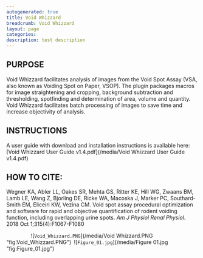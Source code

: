 ```yaml
---
autogenerated: true
title: Void Whizzard
breadcrumb: Void Whizzard
layout: page
categories: 
description: test description
---
```


PURPOSE
-------

Void Whizzard facilitates analysis of images from the Void Spot Assay (VSA, also known as Voiding Spot on Paper, VSOP). The plugin packages macros for image straightening and cropping, background subtraction and thresholding, spotfinding and determination of area, volume and quantity. Void Whizzard facilitates batch processing of images to save time and increase objectivity of analysis.

INSTRUCTIONS
------------

A user guide with download and installation instructions is available here: [Void Whizzard User Guide v1.4.pdf](/media/Void Whizzard User Guide v1.4.pdf)

HOW TO CITE:
------------

Wegner KA, Abler LL, Oakes SR, Mehta GS, Ritter KE, Hill WG, Zwaans BM, Lamb LE, Wang Z, Bjorling DE, Ricke WA, Macoska J, Marker PC, Southard-Smith EM, Eliceiri KW, Vezina CM. Void spot assay procedural optimization and software for rapid and objective quantification of rodent voiding function, including overlapping urine spots. *Am J Physiol Renal Physiol*. 2018 Oct 1;315(4):F1067-F1080

`         `![`Void_Whizzard.PNG`](/media/Void Whizzard.PNG "fig:Void_Whizzard.PNG")` `![`Figure_01.jpg`](/media/Figure 01.jpg "fig:Figure_01.jpg")
